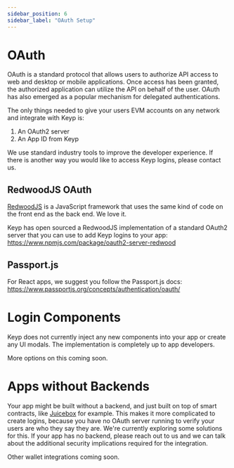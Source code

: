 ```yaml
---
sidebar_position: 6
sidebar_label: "OAuth Setup"
---
```


# OAuth

OAuth is a standard protocol that allows users to authorize API access to web and desktop or mobile applications. Once access has been granted, the authorized application can utilize the API on behalf of the user. OAuth has also emerged as a popular mechanism for delegated authentications.

The only things needed to give your users EVM accounts on any network and integrate with Keyp is:

1. An OAuth2 server
2. An App ID from Keyp

We use standard industry tools to improve the developer experience. If there is another way you would like to access Keyp logins, please contact us.

## RedwoodJS OAuth

[RedwoodJS](https://redwoodjs.com/) is a JavaScript framework that uses the same kind of code on the front end as the back end. We love it.

Keyp has open sourced a RedwoodJS implementation of a standard OAuth2 server that you can use to add Keyp logins to your app: https://www.npmjs.com/package/oauth2-server-redwood

## Passport.js

For React apps, we suggest you follow the Passport.js docs: https://www.passportjs.org/concepts/authentication/oauth/

# Login Components

Keyp does not currently inject any new components into your app or create any UI modals. The implementation is completely up to app developers.

More options on this coming soon.

# Apps without Backends

Your app might be built without a backend, and just built on top of smart contracts, like [Juicebox](https://juicebox.money) for example. This makes it more complicated to create logins, because you have no OAuth server running to verify your users are who they say they are. We're currently exploring some solutions for this. If your app has no backend, please reach out to us and we can talk about the additional security implications required for the integration.

Other wallet integrations coming soon.
